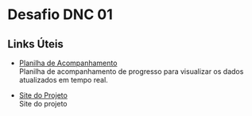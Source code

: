 # Desafio DNC 01

## Links Úteis

- [Planilha de Acompanhamento](https://docs.google.com/spreadsheets/d/1NR2ev_0APzFaovbitTXxWslwvdT-PMlPSxllUmlfVf0/edit?gid=0#gid=0)  
  Planilha de acompanhamento de progresso para visualizar os dados atualizados em tempo real.

- [Site do Projeto](https://217098desafio01.netlify.app)  
  Site do projeto
